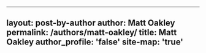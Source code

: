 ----
layout: post-by-author
author: Matt Oakley
permalink: /authors/matt-oakley/
title: Matt Oakley
author_profile: 'false'
site-map: 'true'
----
